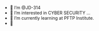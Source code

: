 - 👋 I’m @JD-314
- 👀 I’m interested in CYBER SECURITY ...
- 🌱 I’m currently learning at PFTP Institute.
- 💞️ 

<!---
JD-314/JD-314 is a ✨ special ✨ repository because its `README.md` (this file) appears on your GitHub profile.
You can click the Preview link to take a look at your changes.
--->
